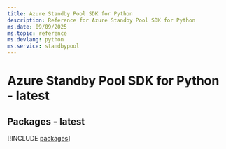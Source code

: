 ```yaml
---
title: Azure Standby Pool SDK for Python
description: Reference for Azure Standby Pool SDK for Python
ms.date: 09/09/2025
ms.topic: reference
ms.devlang: python
ms.service: standbypool
---
```

# Azure Standby Pool SDK for Python - latest
## Packages - latest
[!INCLUDE [packages](standby-pool-index.md)]